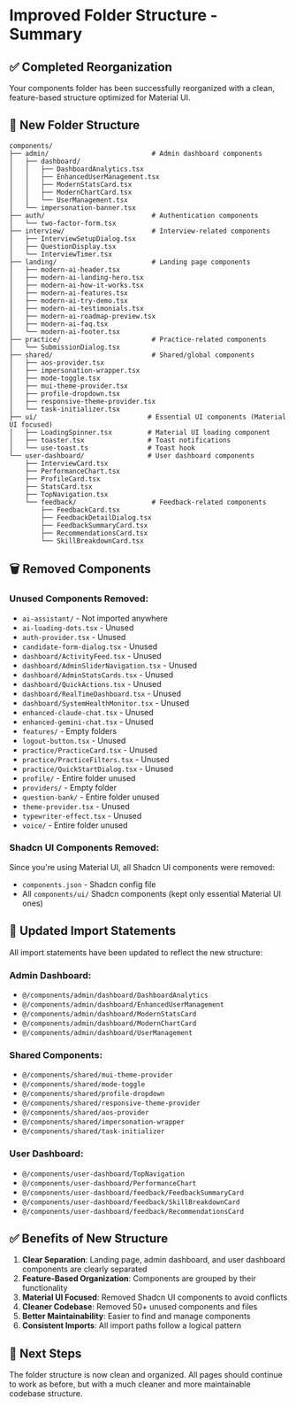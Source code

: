 # Improved Folder Structure - Summary

## ✅ Completed Reorganization

Your components folder has been successfully reorganized with a clean, feature-based structure optimized for Material UI.

## 📁 New Folder Structure

```
components/
├── admin/                          # Admin dashboard components
│   ├── dashboard/
│   │   ├── DashboardAnalytics.tsx
│   │   ├── EnhancedUserManagement.tsx
│   │   ├── ModernStatsCard.tsx
│   │   ├── ModernChartCard.tsx
│   │   └── UserManagement.tsx
│   └── impersonation-banner.tsx
├── auth/                           # Authentication components
│   └── two-factor-form.tsx
├── interview/                      # Interview-related components
│   ├── InterviewSetupDialog.tsx
│   ├── QuestionDisplay.tsx
│   └── InterviewTimer.tsx
├── landing/                        # Landing page components
│   ├── modern-ai-header.tsx
│   ├── modern-ai-landing-hero.tsx
│   ├── modern-ai-how-it-works.tsx
│   ├── modern-ai-features.tsx
│   ├── modern-ai-try-demo.tsx
│   ├── modern-ai-testimonials.tsx
│   ├── modern-ai-roadmap-preview.tsx
│   ├── modern-ai-faq.tsx
│   └── modern-ai-footer.tsx
├── practice/                       # Practice-related components
│   └── SubmissionDialog.tsx
├── shared/                         # Shared/global components
│   ├── aos-provider.tsx
│   ├── impersonation-wrapper.tsx
│   ├── mode-toggle.tsx
│   ├── mui-theme-provider.tsx
│   ├── profile-dropdown.tsx
│   ├── responsive-theme-provider.tsx
│   └── task-initializer.tsx
├── ui/                            # Essential UI components (Material UI focused)
│   ├── LoadingSpinner.tsx         # Material UI loading component
│   ├── toaster.tsx                # Toast notifications
│   └── use-toast.ts               # Toast hook
└── user-dashboard/                # User dashboard components
    ├── InterviewCard.tsx
    ├── PerformanceChart.tsx
    ├── ProfileCard.tsx
    ├── StatsCard.tsx
    ├── TopNavigation.tsx
    └── feedback/                   # Feedback-related components
        ├── FeedbackCard.tsx
        ├── FeedbackDetailDialog.tsx
        ├── FeedbackSummaryCard.tsx
        ├── RecommendationsCard.tsx
        └── SkillBreakdownCard.tsx
```

## 🗑️ Removed Components

### Unused Components Removed:
- `ai-assistant/` - Not imported anywhere
- `ai-loading-dots.tsx` - Unused
- `auth-provider.tsx` - Unused
- `candidate-form-dialog.tsx` - Unused
- `dashboard/ActivityFeed.tsx` - Unused
- `dashboard/AdminSliderNavigation.tsx` - Unused
- `dashboard/AdminStatsCards.tsx` - Unused
- `dashboard/QuickActions.tsx` - Unused
- `dashboard/RealTimeDashboard.tsx` - Unused
- `dashboard/SystemHealthMonitor.tsx` - Unused
- `enhanced-claude-chat.tsx` - Unused
- `enhanced-gemini-chat.tsx` - Unused
- `features/` - Empty folders
- `logout-button.tsx` - Unused
- `practice/PracticeCard.tsx` - Unused
- `practice/PracticeFilters.tsx` - Unused
- `practice/QuickStartDialog.tsx` - Unused
- `profile/` - Entire folder unused
- `providers/` - Empty folder
- `question-bank/` - Entire folder unused
- `theme-provider.tsx` - Unused
- `typewriter-effect.tsx` - Unused
- `voice/` - Entire folder unused

### Shadcn UI Components Removed:
Since you're using Material UI, all Shadcn UI components were removed:
- `components.json` - Shadcn config file
- All `components/ui/` Shadcn components (kept only essential Material UI ones)

## 📝 Updated Import Statements

All import statements have been updated to reflect the new structure:

### Admin Dashboard:
- `@/components/admin/dashboard/DashboardAnalytics`
- `@/components/admin/dashboard/EnhancedUserManagement`
- `@/components/admin/dashboard/ModernStatsCard`
- `@/components/admin/dashboard/ModernChartCard`
- `@/components/admin/dashboard/UserManagement`

### Shared Components:
- `@/components/shared/mui-theme-provider`
- `@/components/shared/mode-toggle`
- `@/components/shared/profile-dropdown`
- `@/components/shared/responsive-theme-provider`
- `@/components/shared/aos-provider`
- `@/components/shared/impersonation-wrapper`
- `@/components/shared/task-initializer`

### User Dashboard:
- `@/components/user-dashboard/TopNavigation`
- `@/components/user-dashboard/PerformanceChart`
- `@/components/user-dashboard/feedback/FeedbackSummaryCard`
- `@/components/user-dashboard/feedback/SkillBreakdownCard`
- `@/components/user-dashboard/feedback/RecommendationsCard`

## ✅ Benefits of New Structure

1. **Clear Separation**: Landing page, admin dashboard, and user dashboard components are clearly separated
2. **Feature-Based Organization**: Components are grouped by their functionality
3. **Material UI Focused**: Removed Shadcn UI components to avoid conflicts
4. **Cleaner Codebase**: Removed 50+ unused components and files
5. **Better Maintainability**: Easier to find and manage components
6. **Consistent Imports**: All import paths follow a logical pattern

## 🚀 Next Steps

The folder structure is now clean and organized. All pages should continue to work as before, but with a much cleaner and more maintainable codebase structure.

